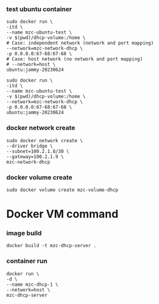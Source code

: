 ### test ubuntu container


```shell
sudo docker run \
-itd \
--name mzc-ubuntu-test \
-v $(pwd)/dhcp-volume:/home \
# Case: independent network (network and port mapping)
--network=mzc-network-dhcp \
-p 0.0.0.0:67-68:67-68 \
# Case: host network (no network and port mapping)
# --network=host \
ubuntu:jammy-20230624
```


```shell
sudo docker run \
-itd \
--name mzc-ubuntu-test \
-v $(pwd)/dhcp-volume:/home \
--network=mzc-network-dhcp \
-p 0.0.0.0:67-68:67-68 \
ubuntu:jammy-20230624
```

### docker network create
```shell
sudo docker network create \
--driver bridge \
--subnet=100.2.1.8/30 \
--gateway=100.2.1.9 \
mzc-network-dhcp
```

### docker volume create
```shell
sudo docker volume create mzc-volume-dhcp
```




# Docker VM command


### image build
```shell
docker build -t mzc-dhcp-server .
```


### container run
```shell
docker run \
-d \
--name mzc-dhcp-1 \
--network=host \
mzc-dhcp-server
```

